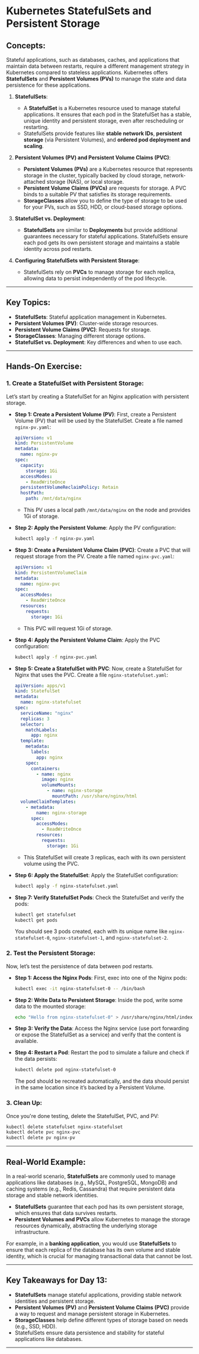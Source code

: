 # **Kubernetes StatefulSets and Persistent Storage**

## **Concepts:**

Stateful applications, such as databases, caches, and applications that maintain data between restarts, require a different management strategy in Kubernetes compared to stateless applications. Kubernetes offers **StatefulSets** and **Persistent Volumes (PVs)** to manage the state and data persistence for these applications.

1. **StatefulSets**:

   - A **StatefulSet** is a Kubernetes resource used to manage stateful applications. It ensures that each pod in the StatefulSet has a stable, unique identity and persistent storage, even after rescheduling or restarting.
   - StatefulSets provide features like **stable network IDs**, **persistent storage** (via Persistent Volumes), and **ordered pod deployment and scaling**.

2. **Persistent Volumes (PV) and Persistent Volume Claims (PVC)**:

   - **Persistent Volumes (PVs)** are a Kubernetes resource that represents storage in the cluster, typically backed by cloud storage, network-attached storage (NAS), or local storage.
   - **Persistent Volume Claims (PVCs)** are requests for storage. A PVC binds to a suitable PV that satisfies its storage requirements.
   - **StorageClasses** allow you to define the type of storage to be used for your PVs, such as SSD, HDD, or cloud-based storage options.

3. **StatefulSet vs. Deployment**:

   - **StatefulSets** are similar to **Deployments** but provide additional guarantees necessary for stateful applications. StatefulSets ensure each pod gets its own persistent storage and maintains a stable identity across pod restarts.

4. **Configuring StatefulSets with Persistent Storage**:
   - StatefulSets rely on **PVCs** to manage storage for each replica, allowing data to persist independently of the pod lifecycle.

---

## **Key Topics:**

- **StatefulSets**: Stateful application management in Kubernetes.
- **Persistent Volumes (PV)**: Cluster-wide storage resources.
- **Persistent Volume Claims (PVC)**: Requests for storage.
- **StorageClasses**: Managing different storage options.
- **StatefulSet vs. Deployment**: Key differences and when to use each.

---

## **Hands-On Exercise:**

### 1. **Create a StatefulSet with Persistent Storage**:

Let’s start by creating a StatefulSet for an Nginx application with persistent storage.

- **Step 1: Create a Persistent Volume (PV)**:
  First, create a Persistent Volume (PV) that will be used by the StatefulSet. Create a file named `nginx-pv.yaml`:

  ```yaml
  apiVersion: v1
  kind: PersistentVolume
  metadata:
    name: nginx-pv
  spec:
    capacity:
      storage: 1Gi
    accessModes:
      - ReadWriteOnce
    persistentVolumeReclaimPolicy: Retain
    hostPath:
      path: /mnt/data/nginx
  ```

  - This PV uses a local path `/mnt/data/nginx` on the node and provides 1Gi of storage.

- **Step 2: Apply the Persistent Volume**:
  Apply the PV configuration:

  ```bash
  kubectl apply -f nginx-pv.yaml
  ```

- **Step 3: Create a Persistent Volume Claim (PVC)**:
  Create a PVC that will request storage from the PV. Create a file named `nginx-pvc.yaml`:

  ```yaml
  apiVersion: v1
  kind: PersistentVolumeClaim
  metadata:
    name: nginx-pvc
  spec:
    accessModes:
      - ReadWriteOnce
    resources:
      requests:
        storage: 1Gi
  ```

  - This PVC will request 1Gi of storage.

- **Step 4: Apply the Persistent Volume Claim**:
  Apply the PVC configuration:

  ```bash
  kubectl apply -f nginx-pvc.yaml
  ```

- **Step 5: Create a StatefulSet with PVC**:
  Now, create a StatefulSet for Nginx that uses the PVC. Create a file `nginx-statefulset.yaml`:

  ```yaml
  apiVersion: apps/v1
  kind: StatefulSet
  metadata:
    name: nginx-statefulset
  spec:
    serviceName: "nginx"
    replicas: 3
    selector:
      matchLabels:
        app: nginx
    template:
      metadata:
        labels:
          app: nginx
      spec:
        containers:
          - name: nginx
            image: nginx
            volumeMounts:
              - name: nginx-storage
                mountPath: /usr/share/nginx/html
    volumeClaimTemplates:
      - metadata:
          name: nginx-storage
        spec:
          accessModes:
            - ReadWriteOnce
          resources:
            requests:
              storage: 1Gi
  ```

  - This StatefulSet will create 3 replicas, each with its own persistent volume using the PVC.

- **Step 6: Apply the StatefulSet**:
  Apply the StatefulSet configuration:

  ```bash
  kubectl apply -f nginx-statefulset.yaml
  ```

- **Step 7: Verify StatefulSet Pods**:
  Check the StatefulSet and verify the pods:

  ```bash
  kubectl get statefulset
  kubectl get pods
  ```

  You should see 3 pods created, each with its unique name like `nginx-statefulset-0`, `nginx-statefulset-1`, and `nginx-statefulset-2`.

### 2. **Test the Persistent Storage**:

Now, let’s test the persistence of data between pod restarts.

- **Step 1: Access the Nginx Pods**:
  First, exec into one of the Nginx pods:

  ```bash
  kubectl exec -it nginx-statefulset-0 -- /bin/bash
  ```

- **Step 2: Write Data to Persistent Storage**:
  Inside the pod, write some data to the mounted storage:

  ```bash
  echo "Hello from nginx-statefulset-0" > /usr/share/nginx/html/index.html
  ```

- **Step 3: Verify the Data**:
  Access the Nginx service (use port forwarding or expose the StatefulSet as a service) and verify that the content is available.

- **Step 4: Restart a Pod**:
  Restart the pod to simulate a failure and check if the data persists:

  ```bash
  kubectl delete pod nginx-statefulset-0
  ```

  The pod should be recreated automatically, and the data should persist in the same location since it’s backed by a Persistent Volume.

### 3. **Clean Up**:

Once you're done testing, delete the StatefulSet, PVC, and PV:

```bash
kubectl delete statefulset nginx-statefulset
kubectl delete pvc nginx-pvc
kubectl delete pv nginx-pv
```

---

## **Real-World Example:**

In a real-world scenario, **StatefulSets** are commonly used to manage applications like databases (e.g., MySQL, PostgreSQL, MongoDB) and caching systems (e.g., Redis, Cassandra) that require persistent data storage and stable network identities.

- **StatefulSets** guarantee that each pod has its own persistent storage, which ensures that data survives restarts.
- **Persistent Volumes and PVCs** allow Kubernetes to manage the storage resources dynamically, abstracting the underlying storage infrastructure.

For example, in a **banking application**, you would use **StatefulSets** to ensure that each replica of the database has its own volume and stable identity, which is crucial for managing transactional data that cannot be lost.

---

## **Key Takeaways for Day 13:**

- **StatefulSets** manage stateful applications, providing stable network identities and persistent storage.
- **Persistent Volumes (PV)** and **Persistent Volume Claims (PVC)** provide a way to request and manage persistent storage in Kubernetes.
- **StorageClasses** help define different types of storage based on needs (e.g., SSD, HDD).
- StatefulSets ensure data persistence and stability for stateful applications like databases.

---
